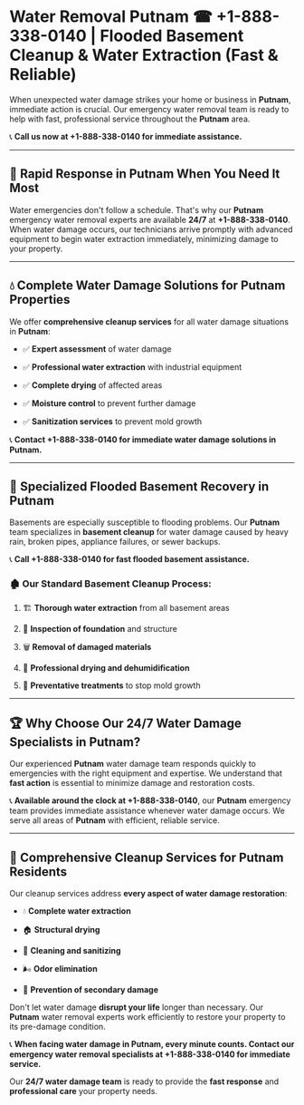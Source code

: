 # Water Removal Putnam ☎ +1-888-338-0140 | Flooded Basement Cleanup & Water Extraction (Fast & Reliable)

When unexpected water damage strikes your home or business in **Putnam**, immediate action is crucial. Our emergency water removal team is ready to help with fast, professional service throughout the **Putnam** area. 

📞 **Call us now at +1-888-338-0140 for immediate assistance.**
---
## 🚀 Rapid Response in Putnam When You Need It Most
Water emergencies don't follow a schedule. That's why our **Putnam** emergency water removal experts are available **24/7** at **+1-888-338-0140**. When water damage occurs, our technicians arrive promptly with advanced equipment to begin water extraction immediately, minimizing damage to your property.
---
## 💧 Complete Water Damage Solutions for Putnam Properties
We offer **comprehensive cleanup services** for all water damage situations in **Putnam**:
- ✅ **Expert assessment** of water damage  
- ✅ **Professional water extraction** with industrial equipment  
- ✅ **Complete drying** of affected areas  
- ✅ **Moisture control** to prevent further damage  
- ✅ **Sanitization services** to prevent mold growth  
📞 **Contact +1-888-338-0140 for immediate water damage solutions in Putnam.**
---
## 🌊 Specialized Flooded Basement Recovery in Putnam
Basements are especially susceptible to flooding problems. Our **Putnam** team specializes in **basement cleanup** for water damage caused by heavy rain, broken pipes, appliance failures, or sewer backups. 
📞 **Call +1-888-338-0140 for fast flooded basement assistance.**
### 🏚️ Our Standard Basement Cleanup Process:
1. 🏗️ **Thorough water extraction** from all basement areas  
2. 🔎 **Inspection of foundation** and structure  
3. 🗑️ **Removal of damaged materials**  
4. 💨 **Professional drying and dehumidification**  
5. 🚫 **Preventative treatments** to stop mold growth  
---
## 🏆 Why Choose Our 24/7 Water Damage Specialists in Putnam?
Our experienced **Putnam** water damage team responds quickly to emergencies with the right equipment and expertise. We understand that **fast action** is essential to minimize damage and restoration costs.
📞 **Available around the clock at +1-888-338-0140**, our **Putnam** emergency team provides immediate assistance whenever water damage occurs. We serve all areas of **Putnam** with efficient, reliable service.
---
## 🧹 Comprehensive Cleanup Services for Putnam Residents
Our cleanup services address **every aspect of water damage restoration**:
- 💧 **Complete water extraction**  
- 🏠 **Structural drying**  
- 🧼 **Cleaning and sanitizing**  
- 🌬️ **Odor elimination**  
- 🚫 **Prevention of secondary damage**  
Don't let water damage **disrupt your life** longer than necessary. Our **Putnam** water removal experts work efficiently to restore your property to its pre-damage condition.
📞 **When facing water damage in Putnam, every minute counts. Contact our emergency water removal specialists at +1-888-338-0140 for immediate service.**
Our **24/7 water damage team** is ready to provide the **fast response** and **professional care** your property needs.
